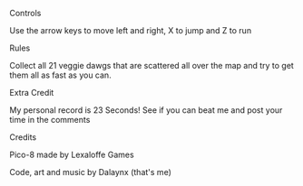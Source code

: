 Controls

Use the arrow keys to move left and right, X to jump and Z to run

Rules

Collect all 21 veggie dawgs that are scattered all over the map and try to get them all as fast as you can.

Extra Credit

My personal record is 23 Seconds! See if you can beat me and post your time in the comments

Credits

Pico-8 made by  Lexaloffe Games

Code, art and music by Dalaynx (that's me)
